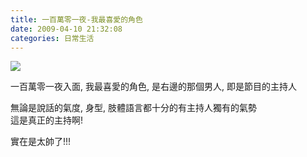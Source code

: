 ```yaml
---
title: 一百萬零一夜-我最喜愛的角色
date: 2009-04-10 21:32:08
categories: 日常生活
---
```


  
![](http://i671.photobucket.com/albums/vv78/abbychau/slumdog_millionaire.jpg)  
  
一百萬零一夜入面, 我最喜愛的角色, 是右邊的那個男人, 即是節目的主持人  
  
無論是說話的氣度, 身型, 肢體語言都十分的有主持人獨有的氣勢  
這是真正的主持啊!  
  
實在是太帥了!!!  